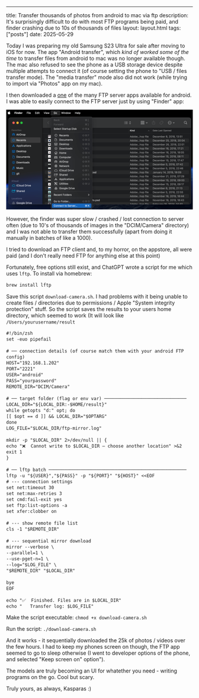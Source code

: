 ---
title: Transfer thousands of photos from android to mac via ftp
description: It's surprisingly difficult to do with most FTP programs being paid, and finder crashing due to 10s of thousands of files
layout: layout.html
tags: ["posts"]
date: 2025-05-29

Today I was preparing my old Samsung S23 Ultra for sale after moving to iOS for now. The app "Android transfer", which _kind of worked some of the time_ to transfer files from android to mac was no longer available though. The mac also refused to see the phone as a USB storage device despite multiple attempts to connect it (of course setting the phone to "USB / files transfer mode). The "media transfer" mode also did not work (while trying to import via "Photos" app on my mac). 

I then downloaded a [one](https://play.google.com/store/apps/details?id=com.medhaapps.wififtpserver&hl=en-US) of the many FTP server apps available for android. I was able to easily connect to the FTP server just by using "Finder" app:

![Connect to FTP server via finder](./images/connect.png "Connect to FTP server via finder")

However, the finder was super slow / crashed / lost connection to server often (due to 10's of thousands of images in the "DCIM/Camera" directory) and I was not able to transfer them successfully (apart from doing it manually in batches of like a 1000). 

I tried to download an FTP client and, to my horror, on the appstore, all were paid (and I don't really need FTP for anything else at this point) 

Fortunately, free options still exist, and ChatGPT wrote a script for me which uses `lftp`. To install via homebrew:

```bash
brew install lftp
```

Save this script `download-camera.sh`. I had problems with it being unable to create files / directories due to permissions / Apple "System integrity protection" stuff. So the script saves the results to your users home directory, which seemed to work (It will look like `/Users/yourusername/result`

```
#!/bin/zsh
set -euo pipefail

# ── connection details (of course match them with your android FTP config)
HOST="192.168.1.202"
PORT="2221"
USER="android"
PASS="yourpassword"
REMOTE_DIR="DCIM/Camera"

# ── target folder (flag or env var) ───────────────────────────────
LOCAL_DIR="${LOCAL_DIR:-$HOME/result}"
while getopts "d:" opt; do
[[ $opt == d ]] && LOCAL_DIR="$OPTARG"
done
LOG_FILE="$LOCAL_DIR/ftp-mirror.log"

mkdir -p "$LOCAL_DIR" 2>/dev/null || {
echo "❌  Cannot write to $LOCAL_DIR — choose another location" >&2
exit 1
}

# ── lftp batch ────────────────────────────────────────────────────
lftp -u "${USER}","${PASS}" -p "${PORT}" "${HOST}" <<EOF
# --- connection settings
set net:timeout 30
set net:max-retries 3
set cmd:fail-exit yes
set ftp:list-options -a
set xfer:clobber on

# --- show remote file list
cls -1 "$REMOTE_DIR"

# --- sequential mirror download
mirror --verbose \
--parallel=1 \
--use-pget-n=1 \
--log="$LOG_FILE" \
"$REMOTE_DIR" "$LOCAL_DIR"

bye
EOF

echo "✅  Finished. Files are in $LOCAL_DIR"
echo "   Transfer log: $LOG_FILE"
```

Make the script executable:
`chmod +x download-camera.sh` 

Run the script:
`./download-camera.sh` 

And it works - it sequentially downloaded the 25k of photos / videos over the few hours. I had to keep my phones screen on though, the FTP app seemed to go to sleep otherwise (I went to developer options of the phone, and selected "Keep screen on" option"). 

The models are truly becoming an UI for whatether you need - writing programs on the go. Cool but scary. 

Truly yours, as always,
Kasparas :) 